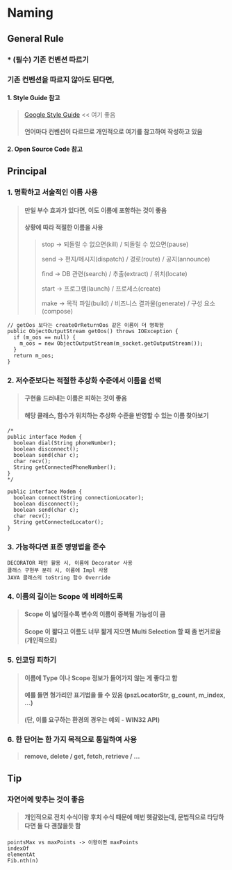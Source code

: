 # Naming

## General Rule

### * (필수) 기존 컨벤션 따르기

### 기존 컨벤션을 따르지 않아도 된다면,

#### 1. Style Guide 참고
> [Google Style Guide](https://google.github.io/styleguide/) << 여기 좋음
>
> #### 언어마다 컨벤션이 다르므로 개인적으로 여기를 참고하여 작성하고 있음
#### 2. Open Source Code 참고

## Principal

### 1. 명확하고 서술적인 이름 사용
> #### 만일 부수 효과가 있다면, 이도 이름에 포함하는 것이 좋음
>
> #### 상황에 따라 적절한 이름을 사용
> > stop -> 되돌릴 수 없으면(kill) / 되돌릴 수 있으면(pause)
> > 
> > send -> 편지/메시지(dispatch) / 경로(route) / 공지(announce)
> > 
> > find -> DB 관련(search) / 추출(extract) / 위치(locate)
> > 
> > start -> 프로그램(launch) / 프로세스(create)
> > 
> > make -> 목적 파일(build) / 비즈니스 결과물(generate) / 구성 요소(compose)

```
// getOos 보다는 createOrReturnOos 같은 이름이 더 명확함
public ObjectOutputStream getOos() throws IOException {
  if (m_oos == null) {
    m_oos = new ObjectOutputStream(m_socket.getOutputStream());
  }
  return m_oos;
}
```

### 2. 저수준보다는 적절한 추상화 수준에서 이름을 선택
> #### 구현을 드러내는 이름은 피하는 것이 좋음
>
> #### 해당 클래스, 함수가 위치하는 추상화 수준을 반영할 수 있는 이름 찾아보기

```
/*
public interface Modem {
  boolean dial(String phoneNumber);
  boolean disconnect();
  boolean send(char c);
  char recv();
  String getConnectedPhoneNumber();
}
*/

public interface Modem {
  boolean connect(String connectionLocator);
  boolean disconnect();
  boolean send(char c);
  char recv();
  String getConnectedLocator();
}
```

### 3. 가능하다면 표준 명명법을 준수

```
DECORATOR 패턴 활용 시, 이름에 Decorator 사용
클래스 구현부 분리 시, 이름에 Impl 사용
JAVA 클래스의 toString 함수 Override
```

### 4. 이름의 길이는 Scope 에 비례하도록
> #### Scope 이 넓어질수록 변수의 이름이 중복될 가능성이 큼
>
> #### Scope 이 짧다고 이름도 너무 짧게 지으면 Multi Selection 할 때 좀 번거로움 (개인적으로)

### 5. 인코딩 피하기
> #### 이름에 Type 이나 Scope 정보가 들어가지 않는 게 좋다고 함
>
> #### 예를 들면 헝가리안 표기법을 들 수 있음 (pszLocatorStr, g_count, m_index, ...)
>
> #### (단, 이를 요구하는 환경의 경우는 예외 - WIN32 API)

### 6. 한 단어는 한 가지 목적으로 통일하여 사용
> #### remove, delete / get, fetch, retrieve / ...

## Tip

### 자연어에 맞추는 것이 좋음
> #### 개인적으로 전치 수식이랑 후치 수식 때문에 매번 헷갈렸는데, 문법적으로 타당하다면 둘 다 괜찮을듯 함

```
pointsMax vs maxPoints -> 이왕이면 maxPoints
indexOf
elementAt
Fib.nth(n)
```
